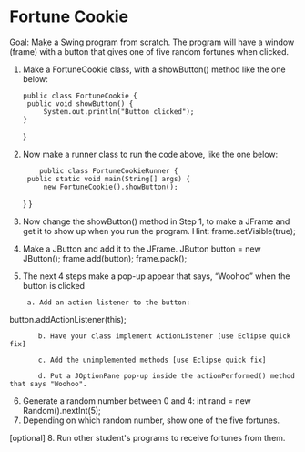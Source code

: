 
# Fortune Cookie
  Goal: Make a Swing program from scratch.
The program will have a window (frame) with a button that gives one of five random fortunes when clicked.
1. Make a FortuneCookie class, with a showButton() method like the one below: 

       public class FortuneCookie {
        public void showButton() {
            System.out.println("Button clicked");
       }
    }
2. Now make a runner class to run the code above, like the one below: 

           public class FortuneCookieRunner {
        public static void main(String[] args) {
            new FortuneCookie().showButton();
      }
   }
3. Now change the showButton() method in Step 1, to make a JFrame and get it to show up when you run the program. Hint:
   frame.setVisible(true);
4. Make a JButton and add it to the JFrame.
    JButton button = new JButton();
    frame.add(button);
    frame.pack();
5. The next 4 steps make a pop-up appear that says, “Woohoo” when the button is clicked

        a. Add an action listener to the button: 
button.addActionListener(this);

           b. Have your class implement ActionListener [use Eclipse quick fix]

           c. Add the unimplemented methods [use Eclipse quick fix]

           d. Put a JOptionPane pop-up inside the actionPerformed() method that says "Woohoo".
6. Generate a random number between 0 and 4: 
   int rand = new Random().nextInt(5);
7. Depending on which random number, show one of the five fortunes.

[optional] 8. Run other student's programs to receive fortunes from them.
 


